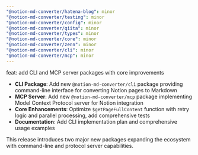 ```yaml
---
"@notion-md-converter/hatena-blog": minor
"@notion-md-converter/testing": minor
"@notion-md-converter/config": minor
"@notion-md-converter/qiita": minor
"@notion-md-converter/types": minor
"@notion-md-converter/core": minor
"@notion-md-converter/zenn": minor
"@notion-md-converter/cli": minor
"@notion-md-converter/mcp": minor
---
```


feat: add CLI and MCP server packages with core improvements

- **CLI Package**: Add new `@notion-md-converter/cli` package
  providing command-line interface for converting Notion pages to
  Markdown
- **MCP Server**: Add new `@notion-md-converter/mcp` package
  implementing Model Context Protocol server for Notion
  integration
- **Core Enhancements**: Optimize `$getPageFullContent`
  function with retry logic and parallel processing, add
  comprehensive tests
- **Documentation**: Add CLI implementation plan and
  comprehensive usage examples

This release introduces two major new packages expanding the
ecosystem with command-line and protocol server capabilities.
